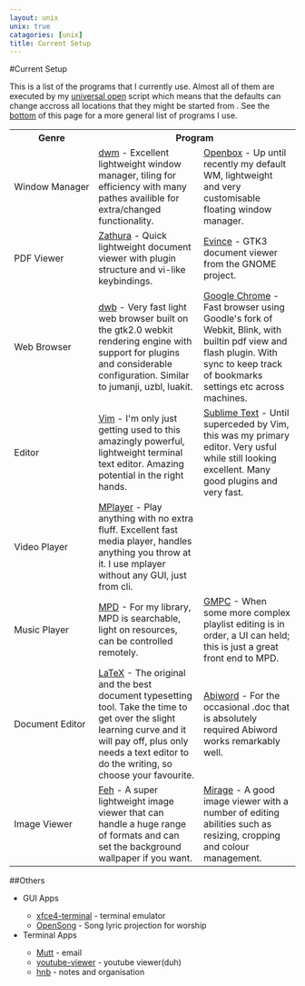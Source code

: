 ```yaml
---
layout: unix
unix: true
catagories: [unix]
title: Current Setup
---
```

#Current Setup

This is a list of the programs that I currently use. Almost all of
them are executed by my [universal open](scripts/universalopen.html) script which means that the defaults can change accross all
locations that they might be started from
.
See the [bottom](#bottom) of this page for a more general
list of programs I use.

<table>
	<tr>
		<th>Genre</th>
		<th colspan="2">Program</th>
	</tr>
	<tr>
		<td>Window&nbsp;Manager</td>
		<td><a href="http://dwm.suckless.org">dwm</a> - Excellent
				lightweight window manager, tiling for efficiency with many
		pathes availible for extra/changed functionality.</td>
		<td> <a href="http://openbox.org">Openbox</a> - Up until recently my
				default WM, lightweight and very customisable floating window
		manager.</td>
	</tr>
	<tr>
		<td>PDF Viewer</td>
		<td><a href="http://pwmt.org/projects/zathura">Zathura</a> - Quick
				lightweight document viewer with plugin structure and vi-like
		keybindings.</td>
		<td><a href="http://projects.gnome.org/evince">Evince</a> - GTK3
				document viewer from the GNOME project.</td>
	</tr>
	<tr>
		<td>Web Browser</td>
		<td><a href="http://portix.bitbucket.org/dwb/">dwb</a> - Very
				fast light web browser built on the gtk2.0 webkit rendering
		engine with support for plugins and considerable configuration.
		Similar to jumanji, uzbl, luakit.</td>
		<td><a href="http://google.com/chrome">Google Chrome</a> - Fast
				browser using Goodle's fork of Webkit, Blink, with builtin pdf
		view and flash plugin. With sync to keep track of bookmarks settings
		etc across machines.</td>
	</tr>
	<tr>
		<td>Editor</td>
		<td><a href="http://vim.org">Vim</a> - I'm only just getting used to
				this amazingly powerful, lightweight terminal text editor.
		Amazing potential in the right hands.</td>
		<td><a href="http://sublimetext.com">Sublime Text</a> - Until
				superceded by Vim, this was my primary editor. Very usful while
		still looking excellent. Many good plugins and very fast.</td>
	</tr>
	<tr>
		<td>Video Player</td>
		<td><a href="http://mplayerhq.hu">MPlayer</a> - Play anything with
				no extra fluff. Excellent fast media player, handles anything
		you throw at it. I use mplayer without any GUI, just from cli.</td>
		<td></td>
	</tr>
	<tr>
		<td>Music Player</td>
		<td><a href="mpd.wikia.com">MPD</a> - For my library, MPD is
				searchable, light on resources, can be controlled remotely.</td>
		<td><a href="gmpc.wikia.com">GMPC</a> - When some more complex
				playlist editing is in order, a UI can held; this is just a
		great front end to MPD.</td>
	</tr>
	<tr>
		<td>Document Editor</td>
		<td><a href="http://latex-project.org">LaTeX</a> - The original and
				the best document typesetting tool. Take the time to get over
		the slight learning curve and it will pay off, plus only needs a
		text editor to do the writing, so choose your favourite.</td>
		<td><a href="http://abisource.com">Abiword</a> - For the occasional
				.doc that is absolutely required Abiword works remarkably
		well.</td>
	</tr>
	<tr>
		<td>Image Viewer</td>
		<td><a href="http://feh.finalrewind.org">Feh</a> - A super
				lightweight image viewer that can handle a huge range of formats
		and can set the background wallpaper if you want.</td>
		<td><a href="http://mirageiv.berlios.de">Mirage</a> - A good image
				viewer with a number of editing abilities such as resizing,
		cropping and colour management.</td>
	</tr>
</table>


##Others <a id="bottom"></a>

<ul>
<li>GUI Apps</li>
<ul>
<li> <a href="http://docs.xfce.org/apps/terminal/start">xfce4-terminal</a> - terminal emulator</li>
<li> <a href="http://opensong.org">OpenSong</a> - Song lyric projection for worship</li>
</ul>
<li>Terminal Apps</li>
<ul>
<li><a href="http://www.mutt.org">Mutt</a> - email</li>
<li><a href="https://github.com/trizen/youtube-viewer">youtube-viewer</a> - youtube viewer(duh)</li>
<li><a href="http://hnb.sourceforge.net">hnb</a> - notes and organisation</li>
</ul>
</ul>
